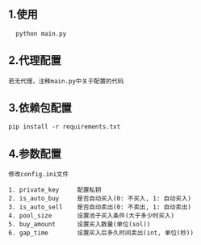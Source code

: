 ## 1.使用
```
  python main.py
```
## 2.代理配置
```
若无代理，注释main.py中关于配置的代码
```
## 3.依赖包配置
```
pip install -r requirements.txt
```
## 4.参数配置
```
修改config.ini文件

1. private_key     配置私钥
2. is_auto_buy     是否自动买入(0: 不买入, 1: 自动买入)
3. is_auto_sell    是否自动卖出(0: 不卖出, 1: 自动卖出)
4. pool_size       设置池子买入条件(大于多少时买入)
5. buy_amount      设置买入数量(单位(sol))
6. gap_time        设置买入后多久时间卖出(int, 单位(秒))
```
